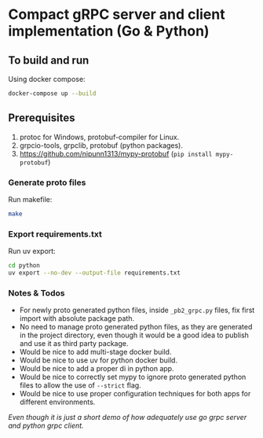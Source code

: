 # Compact gRPC server and client implementation (Go & Python)

## To build and run

Using docker compose:

```bash
docker-compose up --build
```

## Prerequisites

1. protoc for Windows, protobuf-compiler for Linux.
2. grpcio-tools, grpclib, protobuf (python packages).
3. https://github.com/nipunn1313/mypy-protobuf (`pip install mypy-protobuf`)

### Generate proto files

Run makefile:

```bash
make
```

### Export requirements.txt

Run uv export:

```bash
cd python
uv export --no-dev --output-file requirements.txt
```

### Notes & Todos

-   For newly proto generated python files, inside `_pb2_grpc.py` files, fix first import with absolute package path.
-   No need to manage proto generated python files, as they are generated in the project directory, even though it would be a good idea to publish and use it as third party package.
-   Would be nice to add multi-stage docker build.
-   Would be nice to use uv for python docker build.
-   Would be nice to add a proper di in python app.
-   Would be nice to correctly set mypy to ignore proto generated python files to allow the use of `--strict` flag.
-   Would be nice to use proper configuration techniques for both apps for different environments.

<i>Even though it is just a short demo of how adequately use go grpc server and python grpc client.</i>
